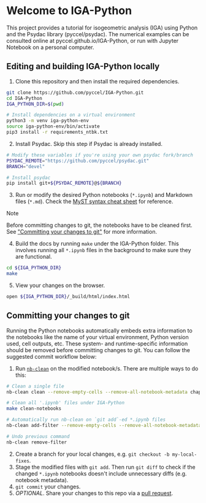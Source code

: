 # Welcome to IGA-Python

This project provides a tutorial for isogeometric analysis (IGA) using Python and
the Psydac library (pyccel/psydac). The numerical examples can be consulted online
at pyccel.github.io/IGA-Python, or run with Jupyter Notebook on a personal computer.

## Editing and building IGA-Python locally

1. Clone this repository and then install the required dependencies.

```bash
git clone https://github.com/pyccel/IGA-Python.git
cd IGA-Python
IGA_PYTHON_DIR=$(pwd)

# Install dependencies on a virtual environment
python3 -m venv iga-python-env
source iga-python-env/bin/activate
pip3 install -r requirements_ntbk.txt
```

2. Install Psydac. Skip this step if Psydac is already installed.

```bash
# Modify these variables if you're using your own psydac fork/branch
PSYDAC_REMOTE="https://github.com/pyccel/psydac.git"
BRANCH="devel"

# Install psydac
pip install git+${PSYDAC_REMOTE}@${BRANCH}
```

3. Run or modify the desired Python notebooks (`*.ipynb`) and Markdown files (`*.md`). Check the [MyST syntax cheat sheet](https://jupyterbook.org/en/stable/reference/cheatsheet.html) for reference.

> [!NOTE]  
> Before committing changes to git, the notebooks have to be cleaned first. See ["Committing your changes to git"](#committing-your-changes-to-git) for more information.

4. Build the docs by running `make` under the IGA-Python folder. This involves running all `*.ipynb` files in the background to make sure they are functional.

```bash
cd ${IGA_PYTHON_DIR}
make
```

5. View your changes on the browser.

```bash
open ${IGA_PYTHON_DIR}/_build/html/index.html
```

## Committing your changes to git

Running the Python notebooks automatically embeds extra information to the notebooks
like the name of your virtual environment, Python version used, cell outputs, etc.
These system- and runtime-specific information should be removed before committing
changes to git. You can follow the suggested commit workflow below:

1. Run [`nb-clean`](https://github.com/srstevenson/nb-clean) on the modified notebook/s. There are multiple ways to do this:

```bash
# Clean a single file
nb-clean clean --remove-empty-cells --remove-all-notebook-metadata chapter1/poisson.ipynb

# Clean all '.ipynb' files under IGA-Python
make clean-notebooks

# Automatically run nb-clean on `git add`-ed *.ipynb files
nb-clean add-filter --remove-empty-cells --remove-all-notebook-metadata

# Undo previous command
nb-clean remove-filter
```

2. Create a branch for your local changes, e.g. `git checkout -b my-local-fixes`.
3. Stage the modified files with `git add`. Then run `git diff` to check if the changed `*.ipynb` notebooks doesn't include unnecessary diffs (e.g. notebook metadata).
4. `git commit` your changes.
5. *OPTIONAL*. Share your changes to this repo via a [pull request](https://docs.github.com/en/pull-requests/collaborating-with-pull-requests/proposing-changes-to-your-work-with-pull-requests/creating-a-pull-request).

